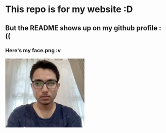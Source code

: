 # This repo is for my website :D
## But the README shows up on my github profile :((
### Here's my face.png :v

<img src="./face.png" width="250" alt="My face">